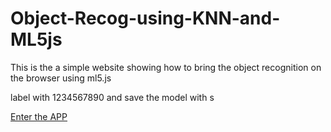 # Object-Recog-using-KNN-and-ML5js
This is the a simple website showing how to bring the object recognition on the browser using ml5.js

label with 1234567890 and save the model with s

[Enter the APP](./index.html)
